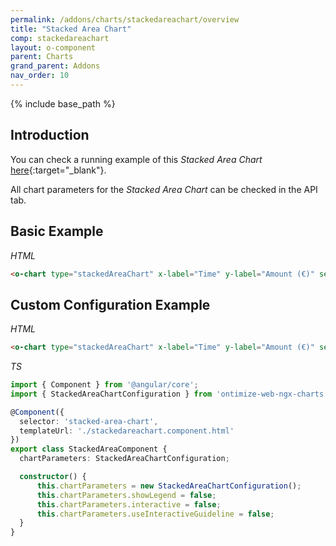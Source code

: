 ```yaml
---
permalink: /addons/charts/stackedareachart/overview
title: "Stacked Area Chart"
comp: stackedareachart
layout: o-component
parent: Charts
grand_parent: Addons
nav_order: 10
---
```


{% include base_path %}

## Introduction

You can check a running example of this *Stacked Area Chart* [here](https://try.imatia.com/ontimizeweb/v15/charts/main/area/stackedArea){:target="_blank"}.

All chart parameters for the *Stacked Area Chart* can be checked in the API tab.

## Basic Example

*HTML*

```html
<o-chart type="stackedAreaChart" x-label="Time" y-label="Amount (€)" service="movements" entity="EMovementPercent" x-axis="DATE_" y-axis="MOVEMENT;AVERAGE;BALANCE" x-data-type="time" [color]="colorScheme"></o-chart>
```


## Custom Configuration Example

*HTML*

```html
<o-chart type="stackedAreaChart" x-label="Time" y-label="Amount (€)" service="movements" entity="EMovements" x-axis="DATE_" y-axis="MOVEMENT" [chart-parameters]="chartParameters" x-data-type="time"></o-chart>
```

*TS*

```ts
import { Component } from '@angular/core';
import { StackedAreaChartConfiguration } from 'ontimize-web-ngx-charts';

@Component({
  selector: 'stacked-area-chart',
  templateUrl: './stackedareachart.component.html'
})
export class StackedAreaComponent {
  chartParameters: StackedAreaChartConfiguration;

  constructor() {
      this.chartParameters = new StackedAreaChartConfiguration();
      this.chartParameters.showLegend = false;
      this.chartParameters.interactive = false;
      this.chartParameters.useInteractiveGuideline = false;
  }
}
```
